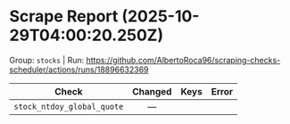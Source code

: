 # Scrape Report (2025-10-29T04:00:20.250Z)

Group: `stocks`  |  Run: https://github.com/AlbertoRoca96/scraping-checks-scheduler/actions/runs/18896632369

| Check | Changed | Keys | Error |
|---|:---:|:--|:--|
| `stock_ntdoy_global_quote` | — |  |  |
